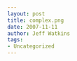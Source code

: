 ```yaml
---
layout: post
title: complex.png
date: 2007-11-11
author: Jeff Watkins
tags:
- Uncategorized
---
```


